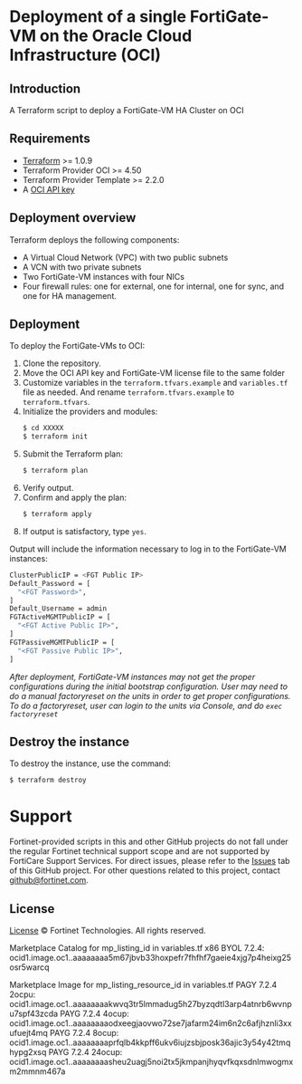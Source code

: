 # Deployment of a single FortiGate-VM on the Oracle Cloud Infrastructure (OCI)
## Introduction
A Terraform script to deploy a FortiGate-VM HA Cluster on OCI

## Requirements
* [Terraform](https://learn.hashicorp.com/terraform/getting-started/install.html) >= 1.0.9
* Terraform Provider OCI >= 4.50
* Terraform Provider Template >= 2.2.0
* A [OCI API key](https://docs.cloud.oracle.com/en-us/iaas/Content/API/Concepts/apisigningkey.htm)

## Deployment overview
Terraform deploys the following components:
   - A Virtual Cloud Network (VPC) with two public subnets
   - A VCN with two private subnets
   - Two FortiGate-VM instances with four NICs
   - Four firewall rules: one for external, one for internal, one for sync, and one for HA management.

## Deployment
To deploy the FortiGate-VMs to OCI:
1. Clone the repository.
2. Move the OCI API key and FortiGate-VM license file to the same folder
3. Customize variables in the `terraform.tfvars.example` and `variables.tf` file as needed.  And rename `terraform.tfvars.example` to `terraform.tfvars`.
4. Initialize the providers and modules:
   ```sh
   $ cd XXXXX
   $ terraform init
    ```
5. Submit the Terraform plan:
   ```sh
   $ terraform plan
   ```
6. Verify output.
7. Confirm and apply the plan:
   ```sh
   $ terraform apply
   ```
8. If output is satisfactory, type `yes`.

Output will include the information necessary to log in to the FortiGate-VM instances:
```sh
ClusterPublicIP = <FGT Public IP>
Default_Password = [
  "<FGT Password>",
]
Default_Username = admin
FGTActiveMGMTPublicIP = [
  "<FGT Active Public IP>",
]
FGTPassiveMGMTPublicIP = [
  "<FGT Passive Public IP>",
]
```
*After deployment, FortiGate-VM instances may not get the proper configurations during the initial bootstrap configuration. 
User may need to do a manual factoryreset on the units in order to get proper configurations.  To do a factoryreset, user can
login to the units via Console, and do `exec factoryreset`*

## Destroy the instance
To destroy the instance, use the command:
```sh
$ terraform destroy
```

# Support
Fortinet-provided scripts in this and other GitHub projects do not fall under the regular Fortinet technical support scope and are not supported by FortiCare Support Services.
For direct issues, please refer to the [Issues](https://github.com/fortinet/fortigate-terraform-deploy/issues) tab of this GitHub project.
For other questions related to this project, contact [github@fortinet.com](mailto:github@fortinet.com).

## License
[License](https://github.com/fortinet/fortigate-terraform-deploy/blob/master/LICENSE) © Fortinet Technologies. All rights reserved.

Marketplace Catalog for mp_listing_id in variables.tf 
x86
BYOL 7.2.4:  ocid1.image.oc1..aaaaaaaa5m67jbvb33hoxpefr7fhfhf7gaeie4xjg7p4heixg25osr5warcq

Marketplace Image for mp_listing_resource_id in variables.tf
PAGY 7.2.4 2ocpu:  ocid1.image.oc1..aaaaaaaakwvq3tr5lmmadug5h27byzqdtl3arp4atnrb6wvnpu7spf43zcda
PAYG 7.2.4 4ocup:  ocid1.image.oc1..aaaaaaaaodxeegjaovwo72se7jafarm24im6n2c6afjhznli3xxufuejt4mq
PAYG 7.2.4 8ocup:  ocid1.image.oc1..aaaaaaaaprfqlb4kkpff6ukv6iujzsbjposk36ajic3y54y42tmqhypg2xsq
PAYG 7.2.4 24ocup: ocid1.image.oc1..aaaaaaaasheu2uagj5noi2tx5jkmpanjhyqvfkqxsdnlmwogmxm2mmnm467a
